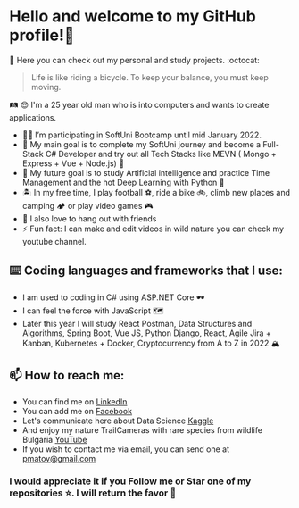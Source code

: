 # Hello and welcome to my GitHub profile!👋

:eyes: Here you can check out my personal and study projects. :octocat: 

>Life is like riding a bicycle. To keep your balance, you must keep moving.

:railway_track: :sunglasses: I'm a 25 year old man who is into computers and wants to create applications. 

- 👨‍🎓 I’m participating in SoftUni Bootcamp until mid January 2022.
- 🎯 My main goal is to complete my SoftUni journey and become a Full-Stack C# Developer and try out all Tech Stacks like MEVN ( Mongo + Express + Vue + Node.js) :pancakes:
- 💼 My future goal is to study Artificial intelligence and practice Time Management and the hot Deep Learning with Python :snake:
- 🏝️ In my free time, I play football ⚽, ride a bike :bike:, climb new places and camping :camping: or play video games 🎮 
- 🥳 I also love to hang out with friends
- ⚡ Fun fact: I can make and edit videos in wild nature you can check my youtube channel.

##  ⌨️ Coding languages and frameworks that I use:
- I am used to coding in C# using ASP.NET Core 🕶️
- I can feel the force with JavaScript :world_map:
- Later this year I will study React Postman, Data Structures and Algorithms, Spring Boot, Vue JS, Python Django, React, Agile Jira + Kanban, Kubernetes + Docker, Cryptocurrency from A to Z in 2022 :mountain_snow:

## 📫  How to reach me:

- You can find me on [LinkedIn](https://www.linkedin.com/in/peter-matov-5b7166227/)
- You can add me on [Facebook](https://www.facebook.com/pmatov/)
- Let's communicate here about Data Science [Kaggle](https://www.kaggle.com/petermatov)
- And enjoy my nature TrailCameras with rare species from wildlife Bulgaria [YouTube](https://www.youtube.com/channel/UCV3HPMkEF6SsOOJnji2i7kA)
- If you wish to contact me via email, you can send one at pmatov@gmail.com

### I would appreciate it if you Follow me or Star one of my repositories ⭐. I will return the favor 🤞

